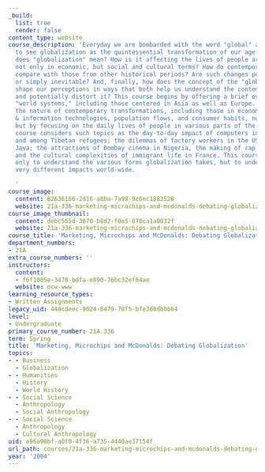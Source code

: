 ```yaml
---
_build:
  list: true
  render: false
content_type: website
course_description: 'Everyday we are bombarded with the word "global" and encouraged
  to see globalization as the quintessential transformation of our age. But what exactly
  does "globalization" mean? How is it affecting the lives of people around the world,
  not only in economic, but social and cultural terms? How do contemporary changes
  compare with those from other historical periods? Are such changes positive, negative
  or simply inevitable? And, finally, how does the concept of the "global" itself
  shape our perceptions in ways that both help us understand the contemporary world
  and potentially distort it? This course begins by offering a brief overview of historical
  "world systems," including those centered in Asia as well as Europe. It explores
  the nature of contemporary transformations, including those in economics, media
  & information technologies, population flows, and consumer habits, not through abstractions
  but by focusing on the daily lives of people in various parts of the world. This
  course considers such topics as the day-to-day impact of computers in Silicon Valley
  and among Tibetan refugees; the dilemmas of factory workers in the US and rural
  Java; the attractions of Bombay cinema in Nigeria, the making of rap music in Japan,
  and the cultural complexities of immigrant life in France. This course seeks not
  only to understand the various forms globalization takes, but to understand its
  very different impacts world-wide.

  '
course_image:
  content: 82636166-2d16-a8ba-7a98-9c6ec1883528
  website: 21a-336-marketing-microchips-and-mcdonalds-debating-globalization-spring-2004
course_image_thumbnail:
  content: debc555d-3070-b8d2-f0e5-870ca1a0032f
  website: 21a-336-marketing-microchips-and-mcdonalds-debating-globalization-spring-2004
course_title: 'Marketing, Microchips and McDonalds: Debating Globalization'
department_numbers:
- 21A
extra_course_numbers: ''
instructors:
  content:
  - f6f1005e-3478-bdfa-e890-76bc32ef64ae
  website: ocw-www
learning_resource_types:
- Written Assignments
legacy_uid: 440cdeec-9024-8479-78f5-bfe3d0db0b64
level:
- Undergraduate
primary_course_number: 21A.336
term: Spring
title: 'Marketing, Microchips and McDonalds: Debating Globalization'
topics:
- - Business
  - Globalization
- - Humanities
  - History
  - World History
- - Social Science
  - Anthropology
  - Social Anthropology
- - Social Science
  - Anthropology
  - Cultural Anthropology
uid: e96a90bf-a0f0-4f36-a735-4440ae37154f
url_path: courses/21a-336-marketing-microchips-and-mcdonalds-debating-globalization-spring-2004
year: '2004'
---
```

